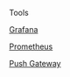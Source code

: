 Tools 

[Grafana]({{TRAFFIC_HOST1_3000}})

[Prometheus]({{TRAFFIC_HOST1_9090}})

[Push Gateway]({{TRAFFIC_HOST1_9091}})

